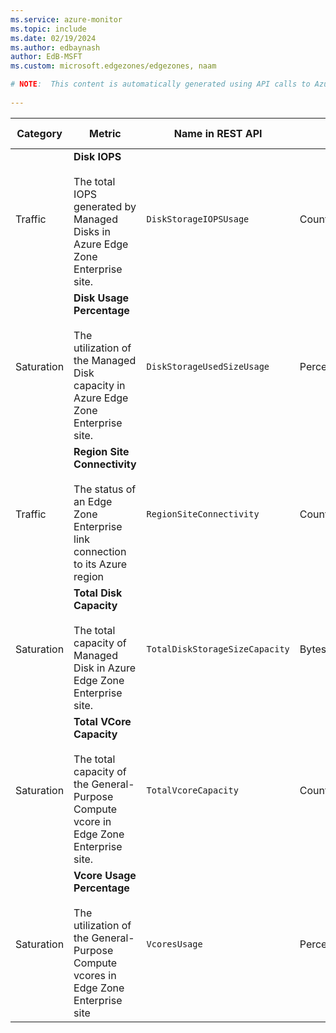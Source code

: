 ```yaml
---
ms.service: azure-monitor
ms.topic: include
ms.date: 02/19/2024
ms.author: edbaynash
author: EdB-MSFT
ms.custom: microsoft.edgezones/edgezones, naam

# NOTE:  This content is automatically generated using API calls to Azure. Any edits made on these files will be overwritten in the next run of the script. 
 
---
```



|Category|Metric|Name in REST API|Unit|Aggregation|Dimensions|Time Grains|DS Export|
|---|---|---|---|---|---|---|---|
|Traffic|**Disk IOPS**<br><br>The total IOPS generated by Managed Disks in Azure Edge Zone Enterprise site. |`DiskStorageIOPSUsage` |CountPerSecond |Average |\<none\>|PT1M |No|
|Saturation|**Disk Usage Percentage**<br><br>The utilization of the Managed Disk capacity in Azure Edge Zone Enterprise site. |`DiskStorageUsedSizeUsage` |Percent |Average |\<none\>|PT1H |Yes|
|Traffic|**Region Site Connectivity**<br><br>The status of an Edge Zone Enterprise link connection to its Azure region |`RegionSiteConnectivity` |Count |Average, Maximum, Minimum |\<none\>|PT1M |Yes|
|Saturation|**Total Disk Capacity**<br><br>The total capacity of Managed Disk in Azure Edge Zone Enterprise site. |`TotalDiskStorageSizeCapacity` |Bytes |Average |\<none\>|PT1H |Yes|
|Saturation|**Total VCore Capacity**<br><br>The total capacity of the General-Purpose Compute vcore in Edge Zone Enterprise site.  |`TotalVcoreCapacity` |Count |Average |\<none\>|PT1M |Yes|
|Saturation|**Vcore Usage Percentage**<br><br>The utilization of the General-Purpose Compute vcores in Edge Zone Enterprise site  |`VcoresUsage` |Percent |Average |\<none\>|PT1M |Yes|